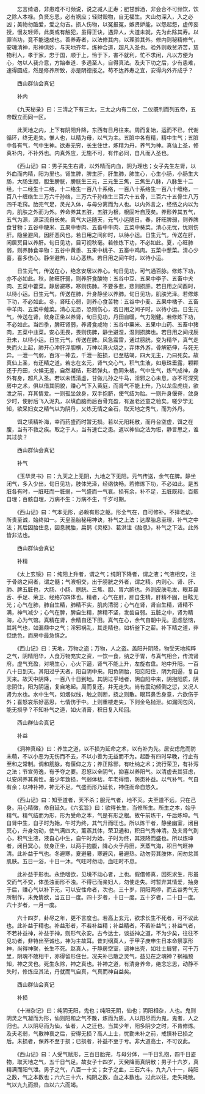 <!-- { "loadSidebar": true } -->
　　忘言绮语，非患难不可频说，说之减人正寿；肥甘醇酒，非会合不可频饮，饮之除人本禄。负贤忘恩，必有祸应；轻财毁物，自无福生。大山勿深入，入之必凶；美物勿酷爱，爱之勿吉。损人伤物，以冤报冤，嫉贤妒能，以怨起怨，虚传妄授，慢友轻师，此类或有触犯，虽得正诀，遇异人，大道未就，先为此除其寿。以罪当功，竟不能速成也。善养寿者，以法修其内，以理验其外。修内则秘精修气，安魂清神，形神俱妙，与天地齐年，炼神合道，超凡入圣也。验外则救贫济苦，慈物利人，孝于家，忠于国，顺于上，怜于下，害不就利，忙不求闲，凡以方便为心，勿以人我介意，方始奉道．多遇至人，自得真法。及夫下功之后，少有患难，速得圆成，然是修养所致，亦是阴德报之。苟不达养寿之宜，安得内外齐成乎？

　　西山群仙会真记

　　补内

　　《九天秘录》曰：三清之下有三太，三太之内有二仪，二仪既判而列五帝，五帝既立而同一区。

　　此天地之内，上下有阴阳升降，东西有日月往来。周而复始，运而不已，代谢循环，终无走失。惟人也，以精为母，以气为主。五脏中各有精，精中生气；五脏中各有气，气中生神。欲寿无穷，长生住世，炼精为丹，养气为神。真仙上圣，修真补内，不补外也。内真外应，无施不可，有作必同，自凡而入圣也。

　　《西山记》曰：男子先生右肾，以外精而内血，阴为理也；女子先生左肾，以外血而内精，阳为里也。肾生脾，脾生肝，肝生肺，肺生心，心生小肠，小肠生大肠，大肠生胆，胆生膀胱，膀胱生三元，三元生三焦，三焦生八脉，八脉生十二经，十二经生十二络，十二络生一百八十系络，一百八十系络生一百八十缠络，一百八十缠络生三万六千孙络，三万六千孙络生三百六十五骨，三百六十五骨生八万四千毛窍。胎完气足，灵光入体，与母分离而为人也。以内外言之，经络之内以为内，肌肤之外而为外。养命养其五脏，五脏为根，根固叶自茂矣。养形养其五气，五气为源，源深流自长矣。真气大运随天，元气小运随日。春，肝旺脾弱，则养脾食甘物；五谷中粳米、五果中枣肉、五畜中牛肉、五菜中葵菜。清心无忧，忧则伤肝。隐坐避风，因肝恶风也。若日用之间卯时，以待小运。日生元气，传送在肝，闲居冥目以养肝。旬日见功，目可视秋毫。若修炼下功，不必如此。夏，心旺肺弱，则养肺食辛物：五谷中黄黍、五果中桃子、五畜中鸡肉。五菜中葱菜。清心少喜，喜多伤心。静坐避热，以心恶热。若日用之间午时，以待小运。

　　日生元气，传送在心，绝念安居以养心。旬日见功，可气通百脉。修炼下功，亦不必如此。秋，肺旺肝弱，则养肝食酸物：五谷中豆、五果中李子、五畜中犬肉、五菜中藿菜。静居避寒，寒则伤肺。不要多悲，悲则损肝。若日用之间酉时，以待小运。日生元气，传送在肺，升身静坐以养肺。旬日见功，肌肤光泽。若修炼下功，不必如此。冬，肾旺心弱，则养心食苦物：五谷中小麦、五果中橘子、五畜中羊肉、五菜中薤菜。清心无恐，恐则伤心，若日用之间子时，以待小运。日生元气，传送在肾，敛身正坐以养肾，旬日见功，丹田自暖，气力刚健。若修炼下功，不必如此。当四季，脾旺肾弱，养肾食咸物：五谷中粟米、五果中山药、五畜中猪肉，五菜中韭菜。安心无畏，畏则伤脾，静坐避湿，湿则损脾也。若日用之间戌辰丑未，以待小运。日生元气，传送在脾。风急震雷，通过膀胱，变为精华，真气走失而火上起，肺开心冲肝浮胆横，万神以真火烧之，弃体外游，骨解筋伸，与死无异。一泄一气弱，百泻一神去，千泄一脏损，已至枯竭，四大无主，乃曰死矣。故真仙上圣，有还精之道。若志在玄元，肾气交心气，积气生液，如悬珠垂露，颗颗还于丹田，火候无差，自然凝结，形若弹丸，色同朱橘，气中生气，炼气成神，身外有身，超凡入圣。若以未悟清虚，甘做儿孙之牛马，淫邪之心未息，亦不可深究房中之术，俱以借其阴貌，赚心气下入黄庭，而肾气不能上升，乃以龙盘虎绕，欲泄之前，弃其情爱。一则孤坐敛身，双手抱脐，使气结为胎。一则升身偃脊，敛身少时，使肘后飞入泥丸，以填血脑而后百骨充盈，有返老还童之验矣。嗟少学无知，欲采妇女之精气以为阴丹，又炼无情之金石，取天地之秀气，而为外丹。

　　饵之填精补海，幸而药盛而时暂无损。若以元阳耗散，而丹台空虚，饵之在腹，当有不救之疾。取之于人，当有速亡之患。返以神仙之法为诳，静言思之，谁其过欤？

　　西山群仙会真记

　　补气

　　《玉华灵书》曰：九天之上无阴，九地之下无阳。元气传送，余气在脾。静坐闭气，多入少出，旬日见功，肢体光泽，经络快畅。若修炼下功，不必如此。是五脏各有时，一脏旺而一脏弱，一气盛而一气衰。损有余，补不足，五脏既和，百骸自理；百骸自理，万病不生：万病不生，千岁可期。

　　《西山记》曰：气本无形，必赖有形之躯。形全气在，自可修补。不择老幼，所贵至诚，始终如一。天皇圣胎秘用神诀，补气之上法；达摩胎息至理，补气之中法；其后因胎住息，因息就胎，扁鹊《灵枢》、葛洪注《胎息》，补气之下法。此外皆非法也。

　　西山群仙会真记

　　补精

　　《太上玄镜》曰：纯阳上升者，谓之气；纯阴下降者，谓之液；气液相交，注于骨络之间者，谓之髓；气液相交，出于膀胱之外者，谓之精。内则心、肾、肝、肺、脾五脏也，大肠、小肠、膀胱、三焦、胆、胃六腑也。外则皮肤毛发、眼耳鼻舌、手足、荣卫、经络穴四体也。精者，心气在肝，肝自生精，肝精不固，目眩无光；心气在肺，肺自生精，肺精不实，肌肉清弱；心气在肾，肾自生精，肾精不满，神气减少；心气在脾，脾自生精，脾精不坚，发齿自弱。五脏之中，肾为精海，心为气馆。真精在肾，余精自还下田。真气在心，余气自朝中元。思虑愁恼，其耗气也，如漏鼎中之气；淫邪祸乱，其走精也，如析釜下之薪。补下精之道，非但绝色，而房中最急慎之。

　　《西山记》曰：天地，万物之盗；万物，人之盗。盖阳升阴降，物受天地纯粹之气，阴精阳华，人食万物充实之资，一饮一食，纳之于胃，与真气相合，传流肾府。虚气充盈，对境生心，心火下逼，肾气不能上升，左旋右盘。地中升阳。一百八十日到天。其阳过乎天者，阳自阴中来。阳负阴胎，阳恋阳住，阴为阳逼，复自天来。故天中阴降，一百八十日到地。其阴过乎地者，阴自阳中来，阴抱阳质，阴恋阴住，阳为阴逼，复自地起。周而复还，并无走失。尚有震动倾倒之愆，又况人肾为水也。水中生气，如烟似线，触之则断，挠之则散。眼耳鼻舌身意，六欲伤于外；喜怒哀乐好恶思，七情伤于中。上则重楼走失，下则金龟抛泄。如漏网包风，能无损乎？不知补气之道，如火消膏，积日复入轮回。

　　西山群仙会真记

　　补益

　　《洞神真经》曰：养生之道，以不损为延命之术，以有补为先。居安虑危而防未萌，不以小恶为无伤而不去，不以小善为无益而不为。起卧有四时早晚，行止有至和之常制。调和筋脉，有偃仰之方；养正除邪，有吐纳之术；流行荣卫，有补泻之法；节宣劳逸，有予夺之要。忍怒以全阴气，抑喜以养阳气。以清虚去其狂虑，以安闲养其真性。虽少年致损，气弱体枯，年老得悟，防患补益。以气补气，气自有余；以神补神，神无不足。气盛而形乃延长，神住而命自悠久。

　　《西山记》曰：知至道者，天不杀；服元气者，地不灭。夫至道不远，只在己身。用心精微，命自延久。《六玄旨》曰：欲得长生，当修所生。所生之本，始乎精气。精气结而为形，形为受命之本，气是有形之根。故午前炼干，午后炼坤。气自肾中生，自子时为始，午时为终，其气升而旺也。所以炼干者，静坐幽室，闭目冥心，升身勿动，使气满四大，薰蒸其体，荣卫通和，积日气秀神清。及夫肾气到心，积气生液，液自心中生，自午时为始，子时为终，其液降而盛也。所以炼坤者，闭目冥心，敛身正坐，以两手抱腹，降心火于丹田，烹蒸气海，积日气旺神清。此补益于气也。冬避寒，夏避暑，寒避风，暑避热。动勿劳其肢体，闲勿怠其肌肤。五日一浴，十日一沐。气旺时勿动，血旺时不息。

　　此补益于形也。永绝嗜欲，见境不动心者，上也。假借修真，因死求生，形虽交而气不交，体虽浊而形不浊。不得已而亲妇人，勿使走失。时暂弃其情爱，抽身于后，赚心气以补下元，可以安性命者，次也。三十岁，阴阳两停，而五谷秀气无所制作，未免情欲，当五日一度。四十岁者，十日一度。五十岁者，二十日一度。六十岁者，一月一度。

　　六十四岁，卦尽之年，更不言度也。若高上玄元，欲求长生不死者，可不议此也。此补益于精也。补益形者，不若补益精；补益精者，不若补益气；补益气者，不若补益神，补益于神，则形气永安。古今达士，谈益神之道，不为少矣，往往不见功者，非特出至诚也，神为主故耳。昔刘纲真人，于甲子庚申生日本命祭享形神，尚得神聚，长生不死。赵真人，于静房空室，调神出壳，如壮士展臂，可千万里，阴魂不敢相干，亦得留形住世。况夫补已散之灵气，益见在之魂神？祸福预知，神之灵也。死生永除，神之真也。补神之道，有清身养命，绝念忘思，动静不失时，修炼应其法，丹就而气自真，气真而神自益矣。

　　西山群仙会真记

　　补损

　　《十洲杂记》曰：纯阴无阳，鬼也；纯阳无阴，仙也；阴阳相杂，人也。鬼则阴灵之气凝而为形，仙则阳和之气不散，炼而为质。人以阳尽而为鬼，鬼者，人之归也。人以阴尽而为仙，仙者，人之迁也。当其少年，阳多阴少之时，不肯修炼。及夫老弱，气散神衰之后，安得无损？高人上士，忧勤未补之前，戒慎补已损之后。未损者，保养不至于损；已损者，补益不至于亏。非大道高士，不可议此。

　　《西山记》曰：人受气赋形，三百日胎完，与母分体，一千日乳抱，四千日盗物，取天地之气，五千日气足。故女子十四岁，天癸降而真阴散；男子十六岁，真精满而阳气泄。男子之气，八百一十丈；女子之血，三石六斗。九九八十一，纯阳之数，气之本数也；六六三十六，纯阴之数，血之本数也。过此以往，走失耗散。气以九九而损，血以六六而竭。

